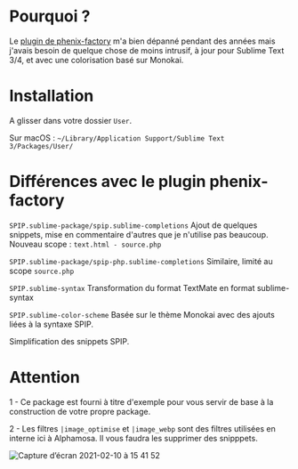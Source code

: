 # Pourquoi ?

Le [plugin de phenix-factory](https://github.com/phenix-factory/Sublime-SPIP) m'a bien dépanné pendant des années mais j'avais besoin de quelque chose de moins intrusif, à jour pour Sublime Text 3/4, et avec une colorisation basé sur Monokai.


# Installation

A glisser dans votre dossier `User`.

Sur macOS : `~/Library/Application Support/Sublime Text 3/Packages/User/`


# Différences avec le plugin phenix-factory

`SPIP.sublime-package/spip.sublime-completions`
Ajout de quelques snippets, mise en commentaire d'autres que je n'utilise pas beaucoup. Nouveau scope : `text.html - source.php`

`SPIP.sublime-package/spip-php.sublime-completions`
Similaire, limité au scope `source.php`

`SPIP.sublime-syntax`
Transformation du format TextMate en format sublime-syntax

`SPIP.sublime-color-scheme`
Basée sur le thème Monokai avec des ajouts liées à la syntaxe SPIP.

Simplification des snippets SPIP.

# Attention

1 - Ce package est fourni à titre d'exemple pour vous servir de base à la construction de votre propre package.

2 - Les filtres `|image_optimise` et `|image_webp` sont des filtres utilisées en interne ici à Alphamosa. Il vous faudra les supprimer des snipppets.

![Capture d’écran 2021-02-10 à 15 41 52](https://user-images.githubusercontent.com/1774437/107524814-81277a00-6bb6-11eb-813f-81bb1e280103.png)
